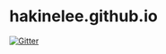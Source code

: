# hakinelee.github.io

[![Gitter](https://badges.gitter.im/hakinelee_blog/myblog.svg)](https://gitter.im/hakinelee_blog/myblog?utm_source=badge&utm_medium=badge&utm_campaign=pr-badge&utm_content=badge)